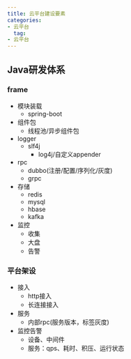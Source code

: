 ```yaml
---
title: 云平台建设要素
categories:
- 云平台
  tag:
- 云平台
---
```


## Java研发体系
### frame
* 模块装载
  * spring-boot 
* 组件包
  * 线程池/异步组件包 
* logger
  * slf4j 
    * log4j/自定义appender
* rpc
  * dubbo(注册/配置/序列化/灰度)
  * grpc
* 存储
  * redis
  * mysql
  * hbase
  * kafka
* 监控
  * 收集
  * 大盘
  * 告警

### 平台架设
* 接入
  * http接入
  * 长连接接入
* 服务
  * 内部rpc(服务版本，标签灰度)
* 监控告警
  * 设备、中间件
  * 服务：qps、耗时、积压、运行状态
  